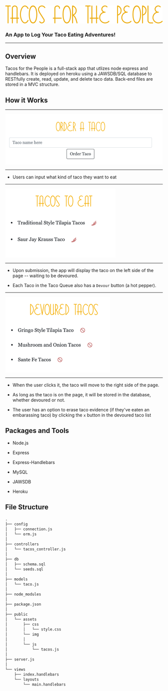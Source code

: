 ![title](public/assets/img/TACO_TITLE.png)

###  An App to Log Your Taco Eating Adventures!

***

## Overview

Tacos for the People is a full-stack app that utlizes node express and handlebars. It is deployed on heroku using a JAWSDB/SQL database to RESTfully create, read, update, and delete taco data. Back-end files are stored in a MVC structure.

## How it Works

***

![make](public/assets/img/move.png)

---
* Users can input what kind of taco they want to eat
---

![eat](public/assets/img/eat.png)

***

* Upon submission, the app will display the taco on the left side of the page -- waiting to be devoured.

* Each Taco in the Taco Queue also has a `Devour` button (a hot pepper). 

***

![devour](public/assets/img/devoured.png)

***

* When the user clicks it, the taco will move to the right side of the page.

* As long as the taco is on the page, it will be stored in the database, whether devoured or not.

* The user has an option to erase taco evidence (if they've eaten an embarassing taco) by clicking the `x` button in the devoured taco list

## Packages and Tools

* Node.js

* Express

* Express-Handlebars

* MySQL

* JAWSDB

* Heroku

## File Structure

```
.
├── config
│   ├── connection.js
│   └── orm.js
│ 
├── controllers
│   └── tacos_controller.js
│
├── db
│   ├── schema.sql
│   └── seeds.sql
│
├── models
│   └── taco.js
│ 
├── node_modules
│ 
├── package.json
│
├── public
│   └── assets
│       ├── css
│       │   └── style.css
│       └── img
│       │ 
│       └── js
│           └── tacos.js
│
├── server.js
│
└── views
    ├── index.handlebars
    └── layouts
        └── main.handlebars
```
